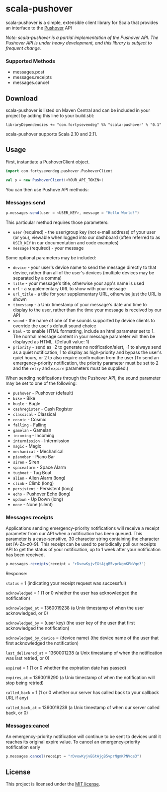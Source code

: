 # scala-pushover

scala-pushover is a simple, extensible client library for Scala that provides an interface to the [Pushover](https://pushover.net) API

_Note: scala-pushover is a partial implementation of the Pushover API. The Pushover API is under heavy development, and this library
is subject to frequent change._

### Supported Methods

 - messages.post
 - messages.receipts
 - messages.cancel

## Download

scala-pushover is listed on Maven Central and can be included in your project by adding this line to your build.sbt:
```
libraryDependencies += "com.fortysevendeg" %% "scala-pushover" % "0.1"
```
scala-pushover supports Scala 2.10 and 2.11.

## Usage

First, instantiate a PushoverClient object.

```scala
import com.fortysevendeg.pushover.PushoverClient

val p = new PushoverClient(<YOUR_API_TOKEN>)
```

You can then use Pushove API methods:

### Messages:send

```scala
p.messages.send(user = <USER_KEY>, message = "Hello World!")
```

This particular method requires those parameters:

- `user` (required) - the user/group key (not e-mail address) of your user (or you), viewable when logged into our dashboard (often referred to as `USER_KEY` in our documentation and code examples)
- `message` (required) - your message

Some optional parameters may be included:

- `device` - your user's device name to send the message directly to that device, rather than all of the user's devices (multiple devices may be separated by a comma)
- `title` - your message's title, otherwise your app's name is used
- `url` - a supplementary URL to show with your message
- `url_title` - a title for your supplementary URL, otherwise just the URL is shown
- `timestamp` - a Unix timestamp of your message's date and time to display to the user, rather than the time your message is received by our API
- `sound` - the name of one of the sounds supported by device clients to override the user's default sound choice
- `html` - to enable HTML formatting, include an html parameter set to 1. The normal message content in your message parameter will then be displayed as HTML. (Default value: 1)
- `priority` - send as -2 to generate no notification/alert, -1 to always send as a quiet notification, 1 to display as high-priority and bypass the user's quiet hours, or 2 to also require confirmation from the user (To send an emergency-priority notification, the priority parameter must be set to 2 and the `retry` and `expire` parameters must be supplied.)

When sending notifications through the Pushover API, the sound parameter may be set to one of the following:

- `pushover` - Pushover (default)
- `bike` - Bike
- `bugle` - Bugle
- `cashregister` - Cash Register
- `classical` - Classical
- `cosmic` - Cosmic
- `falling` - Falling
- `gamelan` - Gamelan
- `incoming` - Incoming
- `intermission` - Intermission
- `magic` - Magic
- `mechanical` - Mechanical
- `pianobar` - Piano Bar
- `siren` - Siren
- `spacealarm` - Space Alarm
- `tugboat` - Tug Boat
- `alien` - Alien Alarm (long)
- `climb` - Climb (long)
- `persistent` - Persistent (long)
- `echo` - Pushover Echo (long)
- `updown` - Up Down (long)
- `none` - None (silent)

### Messages:receipts

Applications sending emergency-priority notifications will receive a receipt parameter from our API when a notification has been queued. This parameter is a case-sensitive, 30 character string containing the character set [A-Za-z0-9]. This receipt can be used to periodically poll our receipts API to get the status of your notification, up to 1 week after your notification has been received.

```scala
p.messages.receipts(receipt = "rDvowKyjvEGtAjgB5vprNgmKPNVqe3")
```

Response:

`status` = 1 (indicating your receipt request was successful)

`acknowledged` = 1 (1 or 0 whether the user has acknowledged the notification)

`acknowledged_at` = 1360019238 (a Unix timestamp of when the user acknowledged, or 0)

`acknowledged_by` = (user key) (the user key of the user that first acknowledged the notification)

`acknowledged_by_device` = (device name) (the device name of the user that first acknowledged the notification)

`last_delivered_at` = 1360001238 (a Unix timestamp of when the notification was last retried, or 0)

`expired` = 1 (1 or 0 whether the expiration date has passed)

`expires_at` = 1360019290 (a Unix timestamp of when the notification will stop being retried)

`called_back` = 1 (1 or 0 whether our server has called back to your callback URL if any)

`called_back_at` = 1360019239 (a Unix timestamp of when our server called back, or 0)

### Messages:cancel

An emergency-priority notification will continue to be sent to devices until it reaches its original expire value. To cancel an emergency-priority notification early

```scala
p.messages.cancel(receipt = "rDvowKyjvEGtAjgB5vprNgmKPNVqe3")
```



## License

This project is licensed under the [MIT license](http://opensource.org/licenses/MIT).